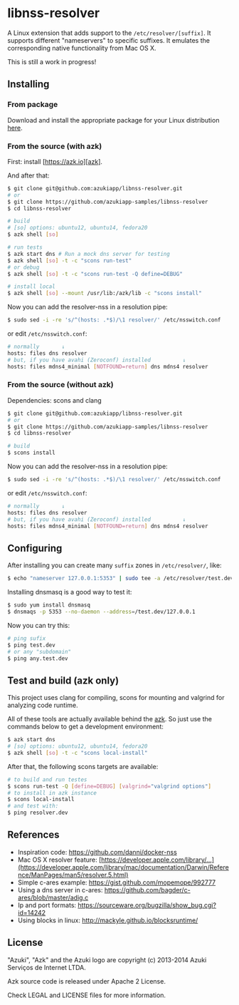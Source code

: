 # libnss-resolver

A Linux extension that adds support to the `/etc/resolver/[suffix]`. It supports different "nameservers"
to specific suffixes. It emulates the corresponding native functionality from Mac OS X.

This is still a work in progress!

## Installing

### From package

Download and install the appropriate package for your Linux distribution [here](https://github.com/azukiapp/libnss-resolver/releases).

### From the source (with azk)

First: install [https://azk.io][azk].

And after that:

```bash
$ git clone git@github.com:azukiapp/libnss-resolver.git
# or
$ git clone https://github.com/azukiapp-samples/libnss-resolver
$ cd libnss-resolver

# build
# [so] options: ubuntu12, ubuntu14, fedora20
$ azk shell [so]

# run tests
$ azk start dns # Run a mock dns server for testing
$ azk shell [so] -t -c "scons run-test"
# or debug
$ azk shell [so] -t -c "scons run-test -Q define=DEBUG"

# install local
$ azk shell [so] --mount /usr/lib:/azk/lib -c "scons install"
```

Now you can add the resolver-nss in a resolution pipe:

```bash
$ sudo sed -i -re 's/^(hosts: .*$)/\1 resolver/' /etc/nsswitch.conf
```

or edit `/etc/nsswitch.conf`:

```bash
# normally       ↓
hosts: files dns resolver
# but, if you have avahi (Zeroconf) installed          ↓
hosts: files mdns4_minimal [NOTFOUND=return] dns mdns4 resolver
```

### From the source (without azk)

Dependencies: scons and clang

```bash
$ git clone git@github.com:azukiapp/libnss-resolver.git
# or
$ git clone https://github.com/azukiapp-samples/libnss-resolver
$ cd libnss-resolver

# build
$ scons install
```

Now you can add the resolver-nss in a resolution pipe:

```bash
$ sudo sed -i -re 's/^(hosts: .*$)/\1 resolver/' /etc/nsswitch.conf
```

or edit `/etc/nsswitch.conf`:

```bash
# normally       ↓
hosts: files dns resolver
# but, if you have avahi (Zeroconf) installed          ↓
hosts: files mdns4_minimal [NOTFOUND=return] dns mdns4 resolver
```

## Configuring

After installing you can create many `suffix` zones in `/etc/resolver/`, like:

```bash
$ echo "nameserver 127.0.0.1:5353" | sudo tee -a /etc/resolver/test.dev
```

Installing dnsmasq is a good way to test it:

```bash
$ sudo yum install dnsmasq
$ dnsmaqs -p 5353 --no-daemon --address=/test.dev/127.0.0.1
```

Now you can try this:

```bash
# ping sufix
$ ping test.dev 
# or any "subdomain"
$ ping any.test.dev
```

## Test and build (azk only)

This project uses clang for compiling, scons for mounting and valgrind for analyzing code runtime.

All of these tools are actually available behind the [azk][azk]. So just use the commands below to get a development environment:

```bash
$ azk start dns
# [so] options: ubuntu12, ubuntu14, fedora20
$ azk shell [so] -t -c "scons local-install"
```

After that, the following scons targets are available:

```bash
# to build and run testes
$ scons run-test -Q [define=DEBUG] [valgrind="valgrind options"]
# to install in azk instance
$ scons local-install
# and test with:
$ ping resolver.dev
```

## References

* Inspiration code: https://github.com/danni/docker-nss
* Mac OS X resolver feature: [https://developer.apple.com/library/...](https://developer.apple.com/library/mac/documentation/Darwin/Reference/ManPages/man5/resolver.5.html)
* Simple c-ares example: https://gist.github.com/mopemope/992777
* Using a dns server in c-ares: https://github.com/bagder/c-ares/blob/master/adig.c
* Ip and port formats: https://sourceware.org/bugzilla/show_bug.cgi?id=14242
* Using blocks in linux: http://mackyle.github.io/blocksruntime/

## License

"Azuki", "Azk" and the Azuki logo are copyright (c) 2013-2014 Azuki Serviços de Internet LTDA.

Azk source code is released under Apache 2 License.

Check LEGAL and LICENSE files for more information.

[azk]: http://azk.io
